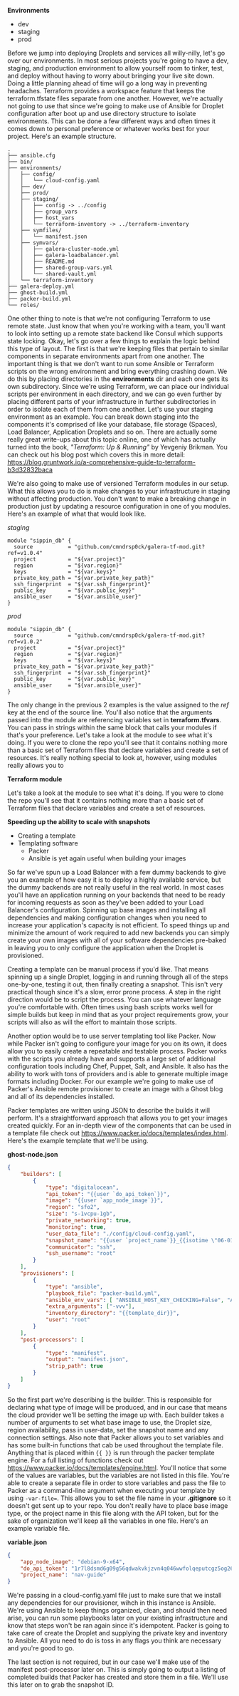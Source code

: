 
<!-- split to own file for ch05.1 -->
**Environments**
<!-- environments -->
  * dev
  * staging
  * prod

Before we jump into deploying Droplets and services all willy-nilly, let's go over our environments. In most serious projects you're going to have a dev, staging, and production environment to allow yourself room to tinker, test, and deploy without having to worry about bringing your live site down. Doing a little planning ahead of time will go a long way in preventing headaches. Terraform provides a workspace feature that keeps the terraform.tfstate files separate from one another. However, we're actually not going to use that since we're going to make use of Ansible for Droplet configuration after boot up and use directory structure to isolate environments. This can be done a few different ways and often times it comes down to personal preference or whatever works best for your project. Here's an example structure.

```
.
├── ansible.cfg
├── bin/
├── environments/
│   ├── config/
│   │   └── cloud-config.yaml
│   ├── dev/
│   ├── prod/
│   ├── staging/
│   │   ├── config -> ../config
│   │   ├── group_vars
│   │   ├── host_vars
│   │   └── terraform-inventory -> ../terraform-inventory
│   ├── symfiles/
│   │   └── manifest.json
│   ├── symvars/
│   │   ├── galera-cluster-node.yml
│   │   ├── galera-loadbalancer.yml
│   │   ├── README.md
│   │   ├── shared-group-vars.yml
│   │   └── shared-vault.yml
│   └── terraform-inventory
├── galera-deploy.yml
├── ghost-build.yml
├── packer-build.yml
└── roles/

```

One other thing to note is that we're not configuring Terraform to use remote state. Just know that when you're working with a team, you'll want to look into setting up a remote state backend like Consul which supports state locking. Okay, let's go over a few things to explain the logic behind this type of layout. The first is that we're keeping files that pertain to similar components in separate environments apart from one another. The important thing is that we don't want to run some Ansible or Terraform scripts on the wrong environment and bring everything crashing down. We do this by placing directories in the **environments** dir and each one gets its own subdirectory. Since we're using Terraform, we can place our individual scripts per environment in each directory, and we can go even further by placing different parts of your infrastructure in further subdirectories in order to isolate each of them from one another. Let's use your staging environment as an example. You can break down staging into the components it's comprised of like your database, file storage (Spaces), Load Balancer, Application Droplets and so on. There are actually some really great write-ups about this topic online, one of which has actually turned into the book, *"Terraform: Up & Running"* by Yevgeniy Brikman. You can check out his blog post which covers this in more detail: https://blog.gruntwork.io/a-comprehensive-guide-to-terraform-b3d32832baca

We're also going to make use of versioned Terraform modules in our setup. What this allows you to do is make changes to your infrastructure in staging without affecting production. You don't want to make a breaking change in production just by updating a resource configuration in one of you modules. Here's an example of what that would look like.

*staging*
```
module "sippin_db" {
  source           = "github.com/cmndrsp0ck/galera-tf-mod.git?ref=v1.0.4"
  project          = "${var.project}"
  region           = "${var.region}"
  keys             = "${var.keys}"
  private_key_path = "${var.private_key_path}"
  ssh_fingerprint  = "${var.ssh_fingerprint}"
  public_key       = "${var.public_key}"
  ansible_user     = "${var.ansible_user}"
}
```

*prod*
```
module "sippin_db" {
  source           = "github.com/cmndrsp0ck/galera-tf-mod.git?ref=v1.0.2"
  project          = "${var.project}"
  region           = "${var.region}"
  keys             = "${var.keys}"
  private_key_path = "${var.private_key_path}"
  ssh_fingerprint  = "${var.ssh_fingerprint}"
  public_key       = "${var.public_key}"
  ansible_user     = "${var.ansible_user}"
}
```

The only change in the previous 2 examples is the value assigned to the *ref* key at the end of the source line. You'll also notice that the arguments passed into the module are referencing variables set in **terraform.tfvars**. You can pass in strings within the same block that calls your modules if that's your preference. Let's take a look at the module to see what it's doing. If you were to clone the repo you'll see that it contains nothing more than a basic set of Terraform files that declare variables and create a set of resources. It's really nothing special to look at, however, using modules really allows you to

<!-- build out terraform module for load balancer -->
**Terraform module**

Let's take a look at the module to see what it's doing. If you were to clone the repo you'll see that it contains nothing more than a basic set of Terraform files that declare variables and create a set of resources.

<!-- build out database -->
<!-- build out single instance of ghost -->

**Speeding up the ability to scale with snapshots**

* Creating a template
* Templating software
  * Packer
  * Ansible is yet again useful when building your images

So far we've spun up a Load Balancer with a few dummy backends to give you an example of how easy it is to deploy a highly available service, but the dummy backends are not really useful in the real world. In most cases you'll have an application running on your backends that need to be ready for incoming requests as soon as they've been added to your Load Balancer's configuration. Spinning up base images and installing all dependencies and making configuration changes when you need to increase your application's capacity is not efficient. To speed things up and minimize the amount of work required to add new backends you can simply create your own images with all of your software dependencies pre-baked in leaving you to only configure the application when the Droplet is provisioned.

Creating a template can be manual process if you'd like. That means spinning up a single Droplet, logging in and running through all of the steps one-by-one, testing it out, then finally creating a snapshot. This isn't very practical though since it's a slow, error prone process. A step in the right direction would be to script the process. You can use whatever language you're comfortable with. Often times using bash scripts works well for simple builds but keep in mind that as your project requirements grow, your scripts will also as will the effort to maintain those scripts.

Another option would be to use server templating tool like Packer. Now while Packer isn't going to configure your image for you on its own, it does allow you to easily create a repeatable and testable process. Packer works with the scripts you already have and supports a large set of additional configuration tools including Chef, Puppet, Salt, and Ansible. It also has the ability to work with tons of providers and is able to generate multiple image formats including Docker. For our example we're going to make use of Packer's Ansible remote provisioner to create an image with a Ghost blog and all of its dependencies installed.

Packer templates are written using JSON to describe the builds it will perform. It's a straightforward approach that allows you to get your images created quickly. For an in-depth view of the components that can be used in a template file check out https://www.packer.io/docs/templates/index.html. Here's the example template that we'll be using.

**ghost-node.json**
```json
{
    "builders": [
        {
            "type": "digitalocean",
            "api_token": "{{user `do_api_token`}}",
            "image": "{{user `app_node_image`}}",
            "region": "sfo2",
            "size": "s-1vcpu-1gb",
            "private_networking": true,
            "monitoring": true,
            "user_data_file": "./config/cloud-config.yaml",
            "snapshot_name": "{{user `project_name`}}_{{isotime \"06-01-02-03-04-05\"}}",
            "communicator": "ssh",
            "ssh_username": "root"
        }
    ],
    "provisioners": [
        {
            "type": "ansible",
            "playbook_file": "packer-build.yml",
            "ansible_env_vars": [ "ANSIBLE_HOST_KEY_CHECKING=False", "ANSIBLE_SSH_ARGS='-o ForwardAgent=yes -o ControlMaster=auto -o ControlPersist=60s'"],
            "extra_arguments": ["-vvv"],
            "inventory_directory": "{{template_dir}}",
            "user": "root"
        }
    ],
    "post-processors": [
        {
            "type": "manifest",
            "output": "manifest.json",
            "strip_path": true
        }
    ]
}
```

So the first part we're describing is the builder. This is responsible for declaring what type of image will be produced, and in our case that means the cloud provider we'll be setting the image up with. Each builder takes a number of arguments to set what base image to use, the Droplet size, region availability, pass in user-data, set the snapshot name and any connection settings. Also note that Packer allows you to set variables and has some built-in functions that cab be used throughout the template file. Anything that is placed within `{{ }}` is run through the packer template engine. For a full listing of functions check out https://www.packer.io/docs/templates/engine.html. You'll notice that some of the values are variables, but the variables are not listed in this file. You're able to create a separate file in order to store variables and pass the file to Packer as a command-line argument when executing your template by using `-var-file=`. This allows you to set the file name in your **.gitignore** so it doesn't get sent up to your repo. You don't really have to place base image type, or the project name in this file along with the API token, but for the sake of organization we'll keep all the variables in one file. Here's an example variable file.

**variable.json**
```json
{
	"app_node_image": "debian-9-x64",
	"do_api_token": "1r7l8dsmd6g09g56qdwakvkjzvn4q046wwfolqeputcgz5og26vyheg781f5bvbz",
	"project_name": "nav-guide"
}
```

We're passing in a cloud-config.yaml file just to make sure that we install any dependencies for our provisioner, wihch in this instance is Ansible. We're using Ansible to keep things organized, clean, and should then need arise, you can run some playbooks later on your existing infrastructure and know that steps won't be ran again since it's idempotent. Packer is going to take care of create the Droplet and supplying the private key and inventory to Ansible. All you need to do is toss in any flags you think are necessary and you're good to go.

The last section is not required, but in our case we'll make use of the manifest post-processor later on. This is simply going to output a listing of completed builds that Packer has created and store them in a file. We'll use this later on to grab the snapshot ID.

